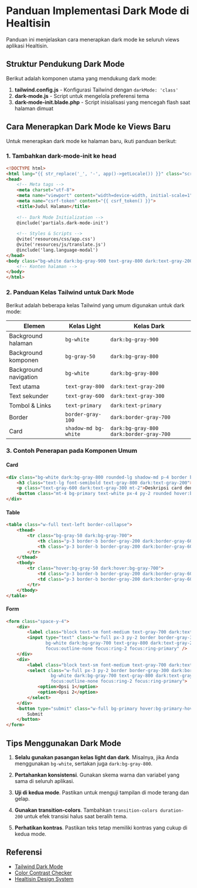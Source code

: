 # Panduan Implementasi Dark Mode di Healtisin

Panduan ini menjelaskan cara menerapkan dark mode ke seluruh views aplikasi Healtisin.

## Struktur Pendukung Dark Mode

Berikut adalah komponen utama yang mendukung dark mode:

1. **tailwind.config.js** - Konfigurasi Tailwind dengan `darkMode: 'class'`
2. **dark-mode.js** - Script untuk mengelola preferensi tema
3. **dark-mode-init.blade.php** - Script inisialisasi yang mencegah flash saat halaman dimuat

## Cara Menerapkan Dark Mode ke Views Baru

Untuk menerapkan dark mode ke halaman baru, ikuti panduan berikut:

### 1. Tambahkan dark-mode-init ke head

```html
<!DOCTYPE html>
<html lang="{{ str_replace('_', '-', app()->getLocale()) }}" class="scroll-smooth">
<head>
    <!-- Meta tags -->
    <meta charset="utf-8">
    <meta name="viewport" content="width=device-width, initial-scale=1">
    <meta name="csrf-token" content="{{ csrf_token() }}">
    <title>Judul Halaman</title>
    
    <!-- Dark Mode Initialization -->
    @include('partials.dark-mode-init')
    
    <!-- Styles & Scripts -->
    @vite('resources/css/app.css')
    @vite('resources/js/translate.js')
    @include('lang.language-modal')
</head>
<body class="bg-white dark:bg-gray-900 text-gray-800 dark:text-gray-200 transition-colors duration-200">
    <!-- Konten halaman -->
</body>
</html>
```

### 2. Panduan Kelas Tailwind untuk Dark Mode

Berikut adalah beberapa kelas Tailwind yang umum digunakan untuk dark mode:

| Elemen | Kelas Light | Kelas Dark |
|--------|-------------|------------|
| Background halaman | `bg-white` | `dark:bg-gray-900` |
| Background komponen | `bg-gray-50` | `dark:bg-gray-800` |
| Background navigation | `bg-white` | `dark:bg-gray-800` |
| Text utama | `text-gray-800` | `dark:text-gray-200` |
| Text sekunder | `text-gray-600` | `dark:text-gray-300` |
| Tombol & Links | `text-primary` | `dark:text-primary` |
| Border | `border-gray-100` | `dark:border-gray-700` |
| Card | `shadow-md bg-white` | `dark:bg-gray-800 dark:border-gray-700` |

### 3. Contoh Penerapan pada Komponen Umum

#### Card

```html
<div class="bg-white dark:bg-gray-800 rounded-lg shadow-md p-4 border border-gray-100 dark:border-gray-700">
    <h3 class="text-lg font-semibold text-gray-800 dark:text-gray-200">Judul Card</h3>
    <p class="text-gray-600 dark:text-gray-300 mt-2">Deskripsi card dengan konten pendukung.</p>
    <button class="mt-4 bg-primary text-white px-4 py-2 rounded hover:bg-primary-hover">Tombol</button>
</div>
```

#### Table 

```html
<table class="w-full text-left border-collapse">
    <thead>
        <tr class="bg-gray-50 dark:bg-gray-700">
            <th class="p-3 border-b border-gray-200 dark:border-gray-600 text-gray-700 dark:text-gray-300">Header 1</th>
            <th class="p-3 border-b border-gray-200 dark:border-gray-600 text-gray-700 dark:text-gray-300">Header 2</th>
        </tr>
    </thead>
    <tbody>
        <tr class="hover:bg-gray-50 dark:hover:bg-gray-700">
            <td class="p-3 border-b border-gray-200 dark:border-gray-600 text-gray-800 dark:text-gray-200">Data 1</td>
            <td class="p-3 border-b border-gray-200 dark:border-gray-600 text-gray-800 dark:text-gray-200">Data 2</td>
        </tr>
    </tbody>
</table>
```

#### Form

```html
<form class="space-y-4">
    <div>
        <label class="block text-sm font-medium text-gray-700 dark:text-gray-300 mb-1">Label</label>
        <input type="text" class="w-full px-3 py-2 border border-gray-300 dark:border-gray-600 rounded-md 
               bg-white dark:bg-gray-700 text-gray-800 dark:text-gray-200 
               focus:outline-none focus:ring-2 focus:ring-primary" />
    </div>
    <div>
        <label class="block text-sm font-medium text-gray-700 dark:text-gray-300 mb-1">Dropdown</label>
        <select class="w-full px-3 py-2 border border-gray-300 dark:border-gray-600 rounded-md 
                 bg-white dark:bg-gray-700 text-gray-800 dark:text-gray-200
                 focus:outline-none focus:ring-2 focus:ring-primary">
            <option>Opsi 1</option>
            <option>Opsi 2</option>
        </select>
    </div>
    <button type="submit" class="w-full bg-primary hover:bg-primary-hover text-white py-2 px-4 rounded-md">
        Submit
    </button>
</form>
```

## Tips Menggunakan Dark Mode

1. **Selalu gunakan pasangan kelas light dan dark**. Misalnya, jika Anda menggunakan `bg-white`, sertakan juga `dark:bg-gray-800`.

2. **Pertahankan konsistensi**. Gunakan skema warna dan variabel yang sama di seluruh aplikasi.

3. **Uji di kedua mode**. Pastikan untuk menguji tampilan di mode terang dan gelap.

4. **Gunakan transition-colors**. Tambahkan `transition-colors duration-200` untuk efek transisi halus saat beralih tema.

5. **Perhatikan kontras**. Pastikan teks tetap memiliki kontras yang cukup di kedua mode.

## Referensi

- [Tailwind Dark Mode](https://tailwindcss.com/docs/dark-mode)
- [Color Contrast Checker](https://webaim.org/resources/contrastchecker/)
- [Healtisin Design System]() 